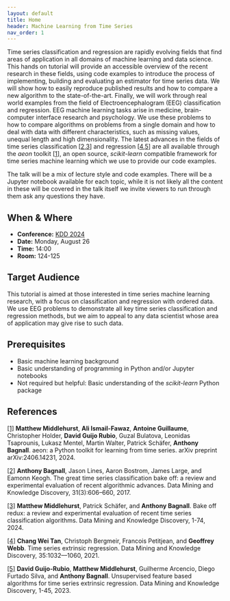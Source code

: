 ```yaml
---
layout: default
title: Home
header: Machine Learning from Time Series
nav_order: 1
---
```


Time series classification and regression are rapidly evolving fields that find areas of application in all domains of machine learning and data science. This hands on tutorial will provide an accessible overview of the recent research in these fields, using code examples to introduce the process of implementing, building and evaluating an estimator for time series data. We will show how to easily reproduce published results and how to compare a new algorithm to the state-of-the-art. Finally, we will work through real world examples from the field of Electroencephalogram (EEG) classification and regression. EEG machine learning tasks arise in medicine, brain-computer interface research and psychology. We use these problems to how to compare algorithms on problems from a single domain and how to deal with data with different characteristics, such as missing values, unequal length and high dimensionality. The latest advances in the fields of time series classification  \[[2](https://doi.org/10.1007/s10618-016-0483-9),[3](https://doi.org/10.1007/s10618-024-01022-1)\] and regression  \[[4](https://doi.org/10.1007/s10618-021-00745-9),[5](https://doi.org/10.1007/s10618-024-01027-w)\] are all available through the _aeon_ toolkit \[[1](https://doi.org/10.48550/arXiv.2406.14231)\], an open source, _scikit-learn_ compatible framework for time series machine learning which we use to provide our code examples.

The talk will be a mix of lecture style and code examples. There will be a Jupyter notebook available for each topic, while it is not likely all the content in these will be covered in the talk itself we invite viewers to run through them ask any questions they have.

## When & Where

- **Conference:** [KDD 2024](https://www.kdd.org/kdd2024/)
- **Date:** Monday, August 26
- **Time:** 14:00
- **Room:** 124-125

## Target Audience

This tutorial is aimed at those interested in time series machine learning research, with a focus on classification and regression with ordered data. We use EEG problems to demonstrate all key time series classification and regression methods, but we aim to appeal to any data scientist whose area of application may give rise to such data.

## Prerequisites

- Basic machine learning background
- Basic understanding of programming in Python and/or Jupyter notebooks
- Not required but helpful: Basic understanding of the _scikit-learn_ Python package

## References

[[1]](https://doi.org/10.48550/arXiv.2406.14231)  __Matthew Middlehurst__, __Ali Ismail-Fawaz__, __Antoine Guillaume__, Christopher Holder, __David Guijo Rubio__, Guzal Bulatova, Leonidas Tsaprounis, Lukasz Mentel, Martin Walter, Patrick Schäfer, __Anthony Bagnall__. aeon: a Python toolkit for learning from time series. arXiv preprint arXiv:2406.14231, 2024.

[[2]](https://doi.org/10.1007/s10618-016-0483-9) __Anthony Bagnall__, Jason Lines, Aaron Bostrom, James Large, and Eamonn Keogh. The great time series classification bake off: a review and experimental evaluation of recent algorithmic advances. Data Mining and Knowledge Discovery, 31(3):606–660, 2017.

[[3]](https://doi.org/10.1007/s10618-024-01022-1) __Matthew Middlehurst__, Patrick Schäfer, and __Anthony Bagnall__. Bake off redux: a review and experimental evaluation of recent time series classification algorithms. Data Mining and Knowledge Discovery, 1-74, 2024.

[[4]](https://doi.org/10.1007/s10618-021-00745-9) __Chang Wei Tan__, Christoph Bergmeir, Francois Petitjean, and __Geoffrey Webb__. Time series extrinsic regression. Data Mining and Knowledge Discovery, 35:1032––1060, 2021.

[[5]](https://doi.org/10.1007/s10618-024-01027-w) __David Guijo-Rubio__, __Matthew Middlehurst__, Guilherme Arcencio, Diego Furtado Silva, and __Anthony Bagnall__. Unsupervised feature based algorithms for time series extrinsic regression. Data Mining and Knowledge Discovery, 1-45, 2023.
